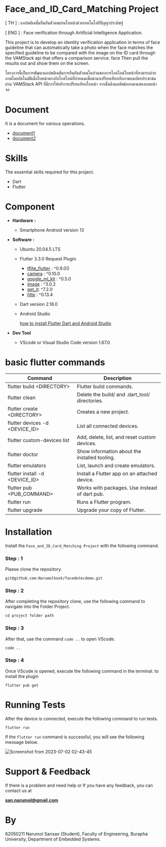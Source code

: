 # **Face_and_ID_Card_Matching Project**

\[ TH \] : แอปพลิเคชั่นยืนยันตัวตนผ่านใบหน้าด้วยเทคโนโลยีปัญญาประดิษฐ์

\[ ENG \] : Face verification through Artificial Intelligence Application.

This project is to develop an identity verification application in terms of face guideline that can automatically take a photo when the face matches the specified guideline to be compared with the image on the ID card through the VAMStack api that offers a comparison service. face Then pull the results out and show them on the screen.

โครงการนี้เป็นการพัฒนาแอปพลิเคชันการยืนยันตัวตนในส่วนของการไกด์ไลน์ใบหน้าที่สามารถถ่ายภาพโดยอัตโนมัติเมื่อใบหน้าตรงกับไกด์ไลน์ที่กำหนดเพื่อนำมาเปรียบเทียบกับภาพบนบัตรประชาชนผ่าน VAMStack API ที่มีการให้บริการเปรียบเทียบใบหน้า จากนั้นดึงผลลัพธ์ออกมาแสดงบนหน้าจอ

# Document

It is a document for various operations.

  * [document1](https://www.dropbox.com/scl/fi/34ghgfcg1c5zgfs0oiaoy/.paper?rlkey=0aazup670fa85y12yhn52u5aj&dl=0)
  * [document2](https://www.dropbox.com/scl/fi/71uqkcr9mdogvmtz4v02m/kook.paper?rlkey=12ckk0g4lsnk4f15k7uhq5ycb&dl=0)

# Skills

The essential skills required for this project.

  * Dart
  * Flutter

# Component

 * **Hardware** **:**

   * Smartphone Android version 13 

 * **Software** **:**
   
   * Ubuntu 20.04.5 LTS
   * Flutter 3.3.0 Request Plugin
      * [tflite_flutter](https://pub.dev/packages/tflite_flutter) : ^0.9.0()
      * [camera](https://pub.dev/packages/camera) : ^0.10.0
      * [google_ml_kit](https://pub.dev/packages/google_ml_kit) : ^0.5.0
      * [image](https://pub.dev/packages/image) : ^3.0.2
      * [get_it](https://pub.dev/packages/get_it): ^7.2.0
      * [http](https://pub.dev/packages/http) : ^0.13.4
   * Dart version 2.18.0
   * Android Studio
     
     [how to install Flutter Dart and Android Studio](https://www.dropbox.com/scl/fi/lw551vjm25fpakkktqrko/Dart-Flutter-and-Android-Studio.paper?rlkey=w2yr47pb7iwd9ozwggrjaafhc&dl=0)

 * **Dev Tool**
   * VScode or Visual Studio Code version 1.67.0
  
# basic flutter commands

Command | Description
----- | -----
flutter build \<DIRECTORY\> | Flutter build commands.
flutter clean | Delete the build/ and .dart_tool/ directories.
flutter create \<DIRECTORY\> | Creates a new project.
flutter devices -d \<DEVICE_ID\> | List all connected devices.
flutter custom-devices list | Add, delete, list, and reset custom devices.
flutter doctor | Show information about the installed tooling.
flutter emulators | List, launch and create emulators.
flutter install -d \<DEVICE_ID\> | Install a Flutter app on an attached device.
flutter pub \<PUB_COMMAND\> | Works with packages. Use instead of dart pub.
flutter run | Runs a Flutter program.
flutter upgrade | Upgrade your copy of Flutter.

# Installation

Install the `Face_and_ID_Card_Matching Project` with the following command.

### Step : 1

Plaese clone the repository. 

```
git@github.com:Narumolkook/facedetecdemo.git
```

### Step : 2

After completing the repository clone, use the following command to navigate into the Folder Project.

```
cd project folder path
```

### Step : 3

After that, use the command `code ..` to open VScode.

```
code ..
```

### Step : 4

Once VScode is opened, execute the following command in the terminal. to install the plugin

```
flutter pub get
```

# Running Tests

After the device is connected, execute the following command to run tests.

```
flutter run
```
If the `flutter run` command is successful, you will see the following message below.

![Screenshot from 2023-07-02 02-43-45](https://github.com/Narumolkook/facedetecdemo/assets/105279093/32dc14bf-aba1-4aff-9107-21e9cda6451e)

# Support & Feedback

If there is a problem and need help or If you have any feedback, you can contact us at

**san.narumol@gmail.com**

# By

62050211 Narumol Sansao (Student), Faculty of Engineering, Burapha University, Department of Embedded Systems.





